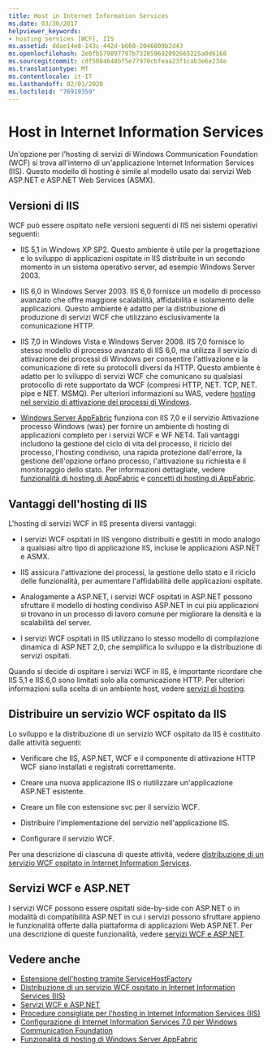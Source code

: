 ```yaml
---
title: Host in Internet Information Services
ms.date: 03/30/2017
helpviewer_keywords:
- hosting services [WCF], IIS
ms.assetid: ddae14e8-143c-442d-b660-2046809b2d43
ms.openlocfilehash: 2e0fb579897797b732859692092665225a0d6168
ms.sourcegitcommit: cdf5084648bf5e77970cbfeaa23f1cab3e6e234e
ms.translationtype: MT
ms.contentlocale: it-IT
ms.lasthandoff: 02/01/2020
ms.locfileid: "76919359"
---
```

# <a name="host-in-internet-information-services"></a>Host in Internet Information Services

Un'opzione per l'hosting di servizi di Windows Communication Foundation (WCF) si trova all'interno di un'applicazione Internet Information Services (IIS). Questo modello di hosting è simile al modello usato dai servizi Web ASP.NET e ASP.NET Web Services (ASMX).

## <a name="versions-of-iis"></a>Versioni di IIS

WCF può essere ospitato nelle versioni seguenti di IIS nei sistemi operativi seguenti:

- IIS 5,1 in Windows XP SP2. Questo ambiente è utile per la progettazione e lo sviluppo di applicazioni ospitate in IIS distribuite in un secondo momento in un sistema operativo server, ad esempio Windows Server 2003.

- IIS 6,0 in Windows Server 2003. IIS 6,0 fornisce un modello di processo avanzato che offre maggiore scalabilità, affidabilità e isolamento delle applicazioni. Questo ambiente è adatto per la distribuzione di produzione di servizi WCF che utilizzano esclusivamente la comunicazione HTTP.

- IIS 7,0 in Windows Vista e Windows Server 2008. IIS 7,0 fornisce lo stesso modello di processo avanzato di IIS 6,0, ma utilizza il servizio di attivazione dei processi di Windows per consentire l'attivazione e la comunicazione di rete su protocolli diversi da HTTP. Questo ambiente è adatto per lo sviluppo di servizi WCF che comunicano su qualsiasi protocollo di rete supportato da WCF (compresi HTTP, NET. TCP, NET. pipe e NET. MSMQ). Per ulteriori informazioni su WAS, vedere [hosting nel servizio di attivazione dei processi di Windows](../../../../docs/framework/wcf/feature-details/hosting-in-windows-process-activation-service.md).

- [Windows Server AppFabric](https://docs.microsoft.com/previous-versions/appfabric/ff384253(v=azure.10)) funziona con IIS 7,0 e il servizio Attivazione processo Windows (was) per fornire un ambiente di hosting di applicazioni completo per i servizi WCF e WF NET4. Tali vantaggi includono la gestione del ciclo di vita del processo, il riciclo del processo, l'hosting condiviso, una rapida protezione dall'errore, la gestione dell'opzione orfano processo, l'attivazione su richiesta e il monitoraggio dello stato. Per informazioni dettagliate, vedere [funzionalità di hosting di AppFabric](https://docs.microsoft.com/previous-versions/appfabric/ee677189(v=azure.10)) e [concetti di hosting di AppFabric](https://docs.microsoft.com/previous-versions/appfabric/ee677371(v=azure.10)).

## <a name="benefits-of-iis-hosting"></a>Vantaggi dell'hosting di IIS

L'hosting di servizi WCF in IIS presenta diversi vantaggi:

- I servizi WCF ospitati in IIS vengono distribuiti e gestiti in modo analogo a qualsiasi altro tipo di applicazione IIS, incluse le applicazioni ASP.NET e ASMX.

- IIS assicura l'attivazione dei processi, la gestione dello stato e il riciclo delle funzionalità, per aumentare l'affidabilità delle applicazioni ospitate.

- Analogamente a ASP.NET, i servizi WCF ospitati in ASP.NET possono sfruttare il modello di hosting condiviso ASP.NET in cui più applicazioni si trovano in un processo di lavoro comune per migliorare la densità e la scalabilità del server.

- I servizi WCF ospitati in IIS utilizzano lo stesso modello di compilazione dinamica di ASP.NET 2,0, che semplifica lo sviluppo e la distribuzione di servizi ospitati.

Quando si decide di ospitare i servizi WCF in IIS, è importante ricordare che IIS 5,1 e IIS 6,0 sono limitati solo alla comunicazione HTTP. Per ulteriori informazioni sulla scelta di un ambiente host, vedere [servizi di hosting](../../../../docs/framework/wcf/hosting-services.md).

## <a name="deploy-an-iis-hosted-wcf-service"></a>Distribuire un servizio WCF ospitato da IIS

Lo sviluppo e la distribuzione di un servizio WCF ospitato da IIS è costituito dalle attività seguenti:

- Verificare che IIS, ASP.NET, WCF e il componente di attivazione HTTP WCF siano installati e registrati correttamente.

- Creare una nuova applicazione IIS o riutilizzare un'applicazione ASP.NET esistente.

- Creare un file con estensione svc per il servizio WCF.

- Distribuire l'implementazione del servizio nell'applicazione IIS.

- Configurare il servizio WCF.

Per una descrizione di ciascuna di queste attività, vedere [distribuzione di un servizio WCF ospitato in Internet Information Services](../../../../docs/framework/wcf/feature-details/deploying-an-internet-information-services-hosted-wcf-service.md).

## <a name="wcf-services-and-aspnet"></a>Servizi WCF e ASP.NET

I servizi WCF possono essere ospitati side-by-side con ASP.NET o in modalità di compatibilità ASP.NET in cui i servizi possono sfruttare appieno le funzionalità offerte dalla piattaforma di applicazioni Web ASP.NET. Per una descrizione di queste funzionalità, vedere [servizi WCF e ASP.NET](../../../../docs/framework/wcf/feature-details/wcf-services-and-aspnet.md).

## <a name="see-also"></a>Vedere anche

- [Estensione dell'hosting tramite ServiceHostFactory](../../../../docs/framework/wcf/extending/extending-hosting-using-servicehostfactory.md)
- [Distribuzione di un servizio WCF ospitato in Internet Information Services (IIS)](../../../../docs/framework/wcf/feature-details/deploying-an-internet-information-services-hosted-wcf-service.md)
- [Servizi WCF e ASP.NET](../../../../docs/framework/wcf/feature-details/wcf-services-and-aspnet.md)
- [Procedure consigliate per l'hosting in Internet Information Services (IIS)](../../../../docs/framework/wcf/feature-details/internet-information-services-hosting-best-practices.md)
- [Configurazione di Internet Information Services 7.0 per Windows Communication Foundation](../../../../docs/framework/wcf/feature-details/configuring-iis-for-wcf.md)
- [Funzionalità di hosting di Windows Server AppFabric](https://docs.microsoft.com/previous-versions/appfabric/ee677189(v=azure.10))
